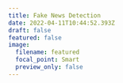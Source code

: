 ```yaml
---
title: Fake News Detection
date: 2022-04-11T10:44:52.393Z
draft: false
featured: false
image:
  filename: featured
  focal_point: Smart
  preview_only: false
---
```


